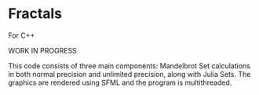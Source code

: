 # Fractals
For C++

WORK IN PROGRESS

This code consists of three main components: Mandelbrot Set calculations in both normal precision and unlimited precision, along with Julia Sets.
The graphics are rendered using SFML and the program is multithreaded.
